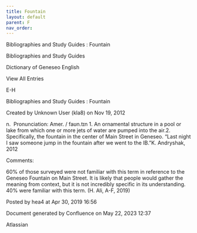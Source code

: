 ```yaml
---
title: Fountain
layout: default
parent: F
nav_order:
---
```


Bibliographies and Study Guides : Fountain

Bibliographies and Study Guides

Dictionary of Geneseo English

View All Entries

E-H

Bibliographies and Study Guides : Fountain

Created by  Unknown User (kla8) on Nov 19, 2012

n.  Pronunciation: Amer. / faʊn.tɪn 1. An ornamental structure in a pool or lake from which one or more jets of water are pumped into the air.2. Specifically, the fountain in the center of Main Street in Geneseo. “Last night I saw someone jump in the fountain after we went to the IB.”K. Andryshak, 2012

Comments:

60% of those surveyed were not familiar with this term in reference to the Geneseo Fountain on Main Street. It is likely that people would gather the meaning from context, but it is not incredibly specific in its understanding. 40% were familiar with this term. (H. Ali, A-F, 2019)

Posted by hea4 at Apr 30, 2019 16:56

Document generated by Confluence on May 22, 2023 12:37

Atlassian

